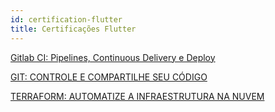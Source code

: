 ```yaml
---
id: certification-flutter
title: Certificações Flutter
---
```


[Gitlab CI: Pipelines, Continuous Delivery e Deploy](https://www.udemy.com/certificate/UC-6XQAJ5MF/)

[GIT: CONTROLE E COMPARTILHE SEU CÓDIGO](https://cursos.alura.com.br/user/murilo-ao/course/git/certificate)

[TERRAFORM: AUTOMATIZE A INFRAESTRUTURA NA NUVEM](https://cursos.alura.com.br/user/murilo-ao/course/terraform/certificate)